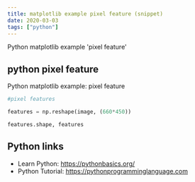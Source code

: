 ```yaml
---
title: matplotlib example pixel feature (snippet)
date: 2020-03-03
tags: ["python"]
---
```

Python matplotlib example 'pixel feature'


## python pixel feature

Python matplotlib example: pixel feature

```python
#pixel features

features = np.reshape(image, (660*450))

features.shape, features

```

## Python links

- Learn Python: https://pythonbasics.org/
- Python Tutorial: https://pythonprogramminglanguage.com
